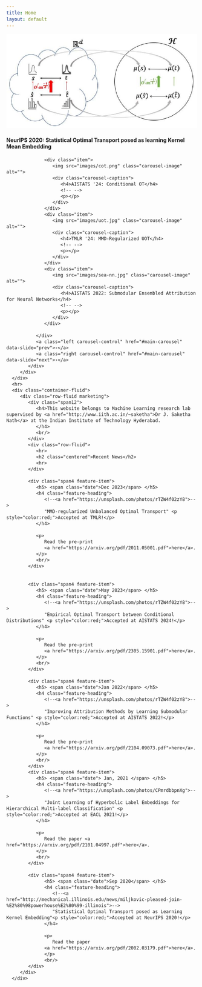 ```yaml
---
title: Home
layout: default
---
```

<body>
   <div class="container">
      <div class="row-fluid">
         <div class="span12">
            <div id="main-carousel" class="carousel slide">
               <div class="carousel-inner">
                  <div class="item active">
                     <img src="images/ot_kme.jpg" class="carousel-image" alt="">
                     <div class="carousel-caption">
                        <h4>NeurIPS 2020: Statistical Optimal Transport posed as learning Kernel Mean Embedding</h4>
                        <p></p>
                     </div>
                  </div>

                  <div class="item">
                     <img src="images/cot.png" class="carousel-image" alt="">                      
                     <div class="carousel-caption">
                        <h4>AISTATS '24: Conditional OT</h4>
                        <!-- -->
                        <p></p>
                     </div>
                  </div>
                  <div class="item">
                     <img src="images/uot.jpg" class="carousel-image" alt="">                      
                     <div class="carousel-caption">
                        <h4>TMLR '24: MMD-Regularized UOT</h4>
                        <!-- -->
                        <p></p>
                     </div>
                  </div>                     
                  <div class="item">
                     <img src="images/sea-nn.jpg" class="carousel-image" alt="">                      
                     <div class="carousel-caption">
                        <h4>AISTATS 2022: Submodular Ensembled Attribution for Neural Networks</h4>
                        <!-- -->
                        <p></p>
                     </div>
                  </div>
                  
               </div>
               <a class="left carousel-control" href="#main-carousel" data-slide="prev">‹</a>
               <a class="right carousel-control" href="#main-carousel" data-slide="next">›</a>
            </div>
         </div>
      </div>
      <hr>
      <div class="container-fluid">
         <div class="row-fluid marketing">
            <div class="span12">
               <h4>This website belongs to Machine Learning research lab supervised by <a href="http://www.iith.ac.in/~saketha">Dr J. Saketha Nath</a> at the Indian Institute of Technology Hyderabad.  
               </h4>
               <br/>
            </div>
            <div class="row-fluid">
               <hr>
               <h2 class="centered">Recent News</h2>
               <hr>
            </div>
            
            <div class="span4 feature-item">
               <h5> <span class="date">Dec 2023</span> </h5>
               <h4 class="feature-heading">
                  <!--<a href="https://unsplash.com/photos/rTZW4f02zY8">-->
                  "MMD-regularized Unbalanced Optimal Transport" <p style="color:red;">Accepted at TMLR!</p>
               </h4>
               
               <p>
                  Read the pre-print
                  <a href="https://arxiv.org/pdf/2011.05001.pdf">here</a>.
               </p>
               <br/>
            </div>    
            
            
            <div class="span4 feature-item">
               <h5> <span class="date">May 2023</span> </h5>
               <h4 class="feature-heading">
                  <!--<a href="https://unsplash.com/photos/rTZW4f02zY8">-->
                  "Empirical Optimal Transport between Conditional Distributions" <p style="color:red;">Accepted at AISTATS 2024!</p>
               </h4>
               
               <p>
                  Read the pre-print
                  <a href="https://arxiv.org/pdf/2305.15901.pdf">here</a>.
               </p>
               <br/>
            </div>             
            
            <div class="span4 feature-item">
               <h5> <span class="date">Jan 2022</span> </h5>
               <h4 class="feature-heading">
                  <!--<a href="https://unsplash.com/photos/rTZW4f02zY8">-->
                  "Improving Attribution Methods by Learning Submodular Functions" <p style="color:red;">Accepted at AISTATS 2022!</p>
               </h4>
               
               <p>
                  Read the pre-print
                  <a href="https://arxiv.org/pdf/2104.09073.pdf">here</a>.
               </p>
               <br/>
            </div>
            <div class="span4 feature-item">
               <h5> <span class="date"> Jan, 2021 </span> </h5>
               <h4 class="feature-heading">
                  <!--<a href="https://unsplash.com/photos/CPmrdbbpnXg">-->
                  "Joint Learning of Hyperbolic Label Embeddings for Hierarchical Multi-label Classification" <p style="color:red;">Accepted at EACL 2021!</p>
               </h4>
               
               <p>
                  Read the paper <a href="https://arxiv.org/pdf/2101.04997.pdf">here</a>.
               </p>
               <br/>
            </div>

            <div class="span4 feature-item">
                  <h5> <span class="date">Sep 2020</span> </h5>
                  <h4 class="feature-heading">
                     <!--<a href="http://mechanical.illinois.edu/news/miljkovic-pleased-join-%E2%80%98powerhouse%E2%80%99-illinois">-->
                     "Statistical Optimal Transport posed as Learning Kernel Embedding"<p style="color:red;">Accepted at NeurIPS 2020!</p>
                  </h4>
                  
                  <p> 
                     Read the paper 
                  <a href="https://arxiv.org/pdf/2002.03179.pdf">here</a>.
                  </p>
                  <br/>
            </div>               
         </div>
      </div>
   </div>
</body>

